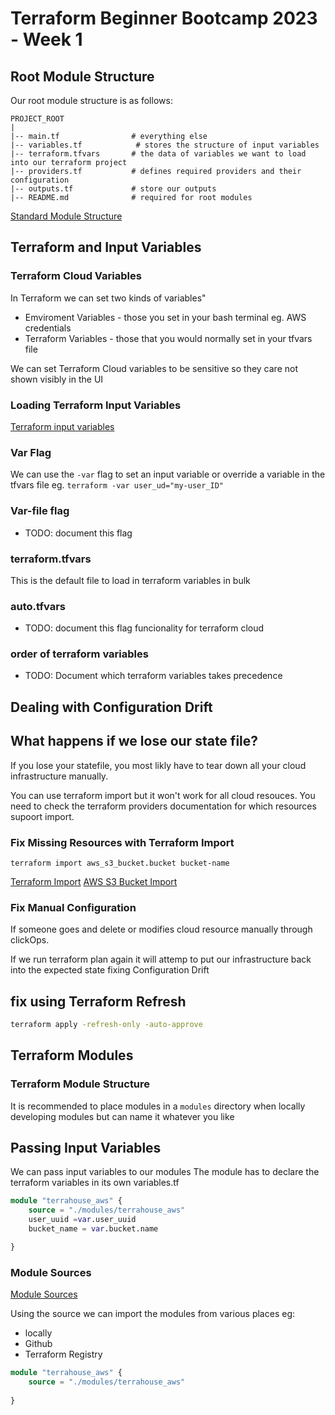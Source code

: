 # Terraform Beginner Bootcamp 2023 - Week 1

## Root Module Structure

Our root module structure is as follows:

```
PROJECT_ROOT
|
|-- main.tf                # everything else
|-- variables.tf            # stores the structure of input variables
|-- terraform.tfvars       # the data of variables we want to load into our terraform project
|-- providers.tf           # defines required providers and their configuration
|-- outputs.tf             # store our outputs
|-- README.md              # required for root modules
```

[Standard Module Structure](https://developer.hashicorp.com/terraform/language/modules/develop/structure)

## Terraform and Input Variables
### Terraform Cloud Variables

In Terraform we can set two kinds of variables"
- Emviroment Variables - those you set in your bash terminal eg. AWS credentials 
- Terraform Variables - those that you would normally set in your tfvars file

We can set Terraform Cloud variables to be sensitive so they care not shown visibly in the UI


### Loading Terraform Input Variables
[Terraform input variables](https://developer.hashicorp.com/terraform/language/values/variables)

### Var Flag
We can use the `-var` flag to set an input variable or override a variable in the tfvars file eg. `terraform -var user_ud="my-user_ID"`


### Var-file flag

- TODO: document this flag 

### terraform.tfvars

This is the default file to load in terraform variables in bulk 

### auto.tfvars

- TODO: document this flag funcionality for terraform cloud

### order of terraform variables 

- TODO: Document which terraform variables takes precedence

## Dealing with Configuration Drift

## What happens if we lose our state file?

If you lose your statefile, you most likly have to tear down all your cloud infrastructure manually.

You can use terraform import but it won't work for all cloud resouces. You need to check the terraform providers documentation for which resources supoort import.
### Fix Missing Resources with Terraform Import

`terraform import aws_s3_bucket.bucket bucket-name`


[Terraform Import](https://developer.hashicorp.com/terraform/cli/import)
[AWS S3 Bucket Import](https://registry.terraform.io/providers/hashicorp/aws/latest/docs/resources/s3_bucket)

### Fix Manual Configuration

If someone goes and delete or modifies cloud resource manually through clickOps.

If we run terraform plan again it will attemp to put our infrastructure back into the expected state fixing 
Configuration Drift 

## fix using Terraform Refresh

```sh
terraform apply -refresh-only -auto-approve
```

## Terraform Modules

### Terraform Module Structure

It is recommended to place modules in a `modules` directory when locally
developing modules but can name it whatever you like

## Passing Input Variables


We can pass input variables to our modules
The module has to declare the terraform variables in its own variables.tf

```tf
module "terrahouse_aws" {
    source = "./modules/terrahouse_aws"
    user_uuid =var.user_uuid
    bucket_name = var.bucket.name

}
```

### Module Sources

[Module Sources](https://developer.hashicorp.com/terraform/language/modules/sources)

Using the source we can import the modules from various places eg: 
- locally
- Github
- Terraform Registry

```tf
module "terrahouse_aws" {
    source = "./modules/terrahouse_aws"
   
}
```
